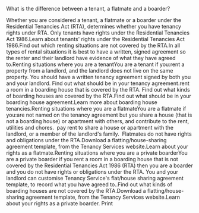 What is the difference between a tenant, a flatmate and a boarder?

Whether you are considered a tenant, a flatmate or a boarder under the Residential Tenancies Act (RTA), determines whether you have tenancy rights under RTA. Only tenants have rights under the Residential Tenancies Act 1986.Learn about tenants' rights under the Residential Tenancies Act 1986.Find out which renting situations are not covered by the RTA.In all types of rental situations it is best to have a written, signed agreement so the renter and their landlord have evidence of what they have agreed to.Renting situations where you are a tenantYou are a tenant if you:rent a property from a landlord, and the landlord does not live on the same property. You should have a written tenancy agreement signed by both you and your landlord.
Find out what should be in your tenancy agreement.rent a room in a boarding house that is covered by the RTA.
Find out what kinds of boarding houses are covered by the RTA.Find out what should be in your boarding house agreement.Learn more about boarding house tenancies.Renting situations where you are a flatmateYou are a flatmate if you:are not named on the tenancy agreement but you share a house (that is not a boarding house) or apartment with others, and contribute to the rent, utilities and chores. 
pay rent to share a house or apartment with the landlord, or a member of the landlord's family. 
Flatmates do not have rights and obligations under the RTA.Download a flatting/house-sharing agreement template, from the Tenancy Services website.Learn about your rights as a flatmate.Renting situations where you are a private boarderYou are a private boarder if you rent a room in a boarding house that is not covered by the Residential Tenancies Act 1986 (RTA) then you are a boarder and you do not have rights or obligations under the RTA. You and your landlord can customise Tenancy Service's flat/house sharing agreement template, to record what you have agreed to..Find out what kinds of boarding houses are not covered by the RTA.Download a flatting/house-sharing agreement template, from the Tenancy Services website.Learn about your rights as a private boarder.  Print 